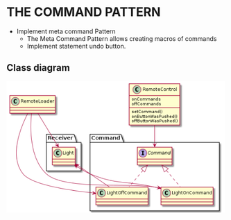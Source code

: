 # THE COMMAND PATTERN
* Implement meta command Pattern
  * The Meta Command Pattern allows creating macros of commands
  * Implement statement undo button.
## Class diagram

![alt_image](https://github.com/khoivudev/command-pattern-example/blob/remote-control-v3/design/class_diagram.png)